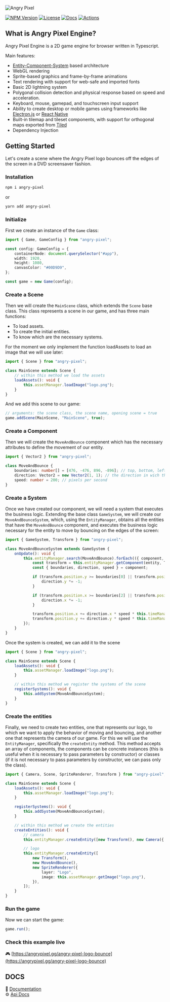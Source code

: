 ![Angry Pixel](https://angrypixel.gg/assets/image/logo-text-white-mid.png)

[![NPM Version](https://img.shields.io/npm/v/angry-pixel?style=for-the-badge)](https://www.npmjs.com/package/angry-pixel)
[![License](https://img.shields.io/badge/license-MIT-blue.svg?style=for-the-badge)](https://github.com/angry-pixel-studio/angry-pixel-engine/blob/master/LICENSE)
[![Docs](https://img.shields.io/badge/docs-angrypixel-blue?style=for-the-badge&color=blue)](https://angrypixel.gg/engine/docs)
[![Actions](https://img.shields.io/github/actions/workflow/status/angry-pixel-studio/angry-pixel-engine/main.yml?branch=main&style=for-the-badge)](https://github.com/angry-pixel-studio/angry-pixel-engine/actions?query=workflow%3AContinuous)

## What is Angry Pixel Engine?

Angry Pixel Engine is a 2D game engine for browser written in Typescript.

Main features:

-   [Entity-Component-System](https://github.com/SanderMertens/ecs-faq) based architecture
-   WebGL rendering
-   Sprite-based graphics and frame-by-frame animations
-   Text rendering with support for web-safe and imported fonts
-   Basic 2D lightning system
-   Polygonal collision detection and physical response based on speed and acceleration.
-   Keyboard, mouse, gamepad, and touchscreen input support
-   Ability to create desktop or mobile games using frameworks like [Electron.js](https://www.electronjs.org/) or [React Native](https://reactnative.dev/)
-   Built-in tilemap and tileset components, with support for orthogonal maps exported from [Tiled](https://www.mapeditor.org/)
-   Dependency Injection

## Getting Started

Let's create a scene where the Angry Pixel logo bounces off the edges of the screen in a DVD screensaver fashion.

### Installation

```bash
npm i angry-pixel
```

or

```bash
yarn add angry-pixel
```

### Initialize

First we create an instance of the `Game` class:

```typescript
import { Game, GameConfig } from "angry-pixel";

const config: GameConfig = {
    containerNode: document.querySelector("#app"),
    width: 1920,
    height: 1080,
    canvasColor: "#00D9D9",
};

const game = new Game(config);
```

### Create a Scene

Then we will create the `MainScene` class, which extends the `Scene` base class. This class represents a scene in our game, and has three main functions:

-   To load assets.
-   To create the initial entities.
-   To know which are the necessary systems.

For the moment we only implement the function loadAssets to load an image that we will use later:

```typescript
import { Scene } from "angry-pixel";

class MainScene extends Scene {
    // within this method we load the assets
    loadAssets(): void {
        this.assetManager.loadImage("logo.png");
    }
}
```

And we add this scene to our game:

```typescript
// arguments: the scene class, the scene name, opening scene = true
game.addScene(MainScene, "MainScene", true);
```

### Create a Component

Then we will create the `MoveAndBounce` component which has the necessary attributes to define the movement of our entity.

```typescript
import { Vector2 } from "angry-pixel";

class MoveAndBounce {
    boundaries: number[] = [476, -476, 896, -896]; // top, bottom, left, right
    direction: Vector2 = new Vector2(1, 1); // the direction in wich the entity will move
    speed: number = 200; // pixels per second
}
```

### Create a System

Once we have created our component, we will need a system that executes the business logic. Extending the base class `GameSystem`, we will create our `MoveAndBounceSystem`, which, using the `EntityManager`, obtains all the entities that have the `MoveAndBounce` component, and executes the business logic necessary for the entity to move by bouncing on the edges of the screen:

```typescript
import { GameSystem, Transform } from "angry-pixel";

class MoveAndBounceSystem extends GameSystem {
    onUpdate(): void {
        this.entityManager.search(MoveAndBounce).forEach(({ component, entity }) => {
            const transform = this.entityManager.getComponent(entity, Transform);
            const { boundaries, direction, speed } = component;

            if (transform.position.y >= boundaries[0] || transform.position.y <= boundaries[1]) {
                direction.y *= -1;
            }

            if (transform.position.x >= boundaries[2] || transform.position.x <= boundaries[3]) {
                direction.x *= -1;
            }

            transform.position.x += direction.x * speed * this.timeManager.deltaTime;
            transform.position.y += direction.y * speed * this.timeManager.deltaTime;
        });
    }
}
```

Once the system is created, we can add it to the scene

```typescript
import { Scene } from "angry-pixel";

class MainScene extends Scene {
    loadAssets(): void {
        this.assetManager.loadImage("logo.png");
    }

    // within this method we register the systems of the scene
    registerSystems(): void {
        this.addSystem(MoveAndBounceSystem);
    }
}
```

### Create the entities

Finally, we need to create two entities, one that represents our logo, to which we want to apply the behavior of moving and bouncing, and another one that represents the camera of our game. For this we will use the `EntityManager`, specifically the `createEntity` method. This method accepts an array of components, the components can be concrete instances (this is useful when it is necessary to pass parameters by constructor) or classes (if it is not necessary to pass parameters by constructor, we can pass only the class).

```typescript
import { Camera, Scene, SpriteRenderer, Transform } from "angry-pixel";

class MainScene extends Scene {
    loadAssets(): void {
        this.assetManager.loadImage("logo.png");
    }

    registerSystems(): void {
        this.addSystem(MoveAndBounceSystem);
    }

    // within this method we create the entities
    createEntities(): void {
        // camera
        this.entityManager.createEntity([new Transform(), new Camera({ layers: ["Logo"] })]);

        // logo
        this.entityManager.createEntity([
            new Transform(),
            new MoveAndBounce(),
            new SpriteRenderer({
                layer: "Logo",
                image: this.assetManager.getImage("logo.png"),
            }),
        ]);
    }
}
```

### Run the game

Now we can start the game:

```typescript
game.run();
```

### Check this example live

🎮 [https://angrypixel.gg/angry-pixel-logo-bounce](https://angrypixel.gg/angry-pixel-logo-bounce)

## DOCS

🔎 [Documentation](https://angrypixel.gg/engine/docs)\
⚙️ [Api Docs](https://angrypixel.gg/engine/api-docs)

